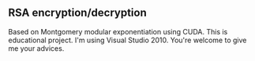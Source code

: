 RSA encryption/decryption
-------------------------

Based on Montgomery modular exponentiation using CUDA. 
This is educational project. 
I'm using Visual Studio 2010. 
You're welcome to give me your advices.
